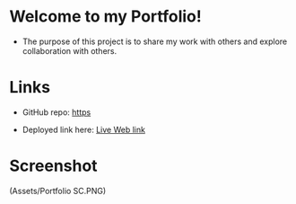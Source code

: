 # Welcome to my Portfolio!
- The purpose of this project is to share my work with others and explore collaboration with others.

# Links
* GitHub repo: 
[https](https://github.com/ampieschke/PieschkePort)

* Deployed link here: 
[Live Web link]()

# Screenshot
(Assets/Portfolio SC.PNG)